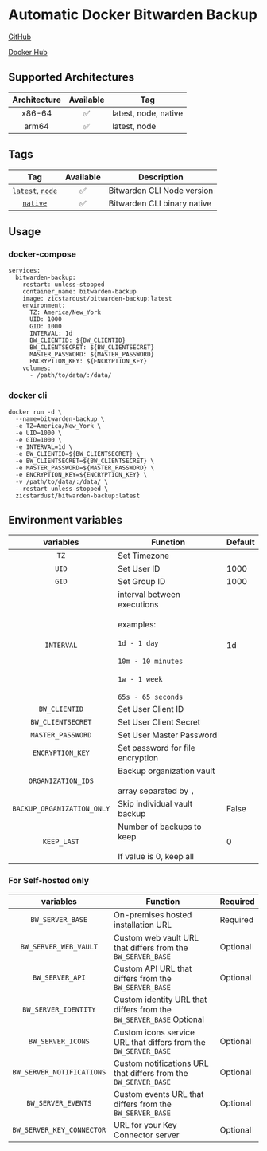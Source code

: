 # Automatic Docker Bitwarden Backup

[GitHub](https://github.com/zicstardust/bitwarden-backup)

[Docker Hub](https://hub.docker.com/r/zicstardust/bitwarden-backup)

## Supported Architectures

| Architecture | Available | Tag |
| :----: | :----: | ---- |
| x86-64 | ✅ | latest, node, native |
| arm64 | ✅ | latest, node |


## Tags


| Tag | Available | Description |
| :----: | :----: |--- |
| [`latest`, `node`](https://github.com/zicstardust/bitwarden-backup/blob/main/Dockerfile) | ✅ | Bitwarden CLI Node version |
| [`native`](https://github.com/zicstardust/bitwarden-backup/blob/main/Dockerfile.native) | ✅ | Bitwarden CLI binary native |

## Usage
### docker-compose
```
services:
  bitwarden-backup:
    restart: unless-stopped 
    container_name: bitwarden-backup
    image: zicstardust/bitwarden-backup:latest
    environment:
      TZ: America/New_York
      UID: 1000
      GID: 1000
      INTERVAL: 1d
      BW_CLIENTID: ${BW_CLIENTID}
      BW_CLIENTSECRET: ${BW_CLIENTSECRET}
      MASTER_PASSWORD: ${MASTER_PASSWORD}
      ENCRYPTION_KEY: ${ENCRYPTION_KEY}
    volumes:
      - /path/to/data/:/data/
```
### docker cli
```
docker run -d \
  --name=bitwarden-backup \
  -e TZ=America/New_York \
  -e UID=1000 \
  -e GID=1000 \
  -e INTERVAL=1d \
  -e BW_CLIENTID=${BW_CLIENTSECRET} \
  -e BW_CLIENTSECRET=${BW_CLIENTSECRET} \
  -e MASTER_PASSWORD=${MASTER_PASSWORD} \
  -e ENCRYPTION_KEY=${ENCRYPTION_KEY} \
  -v /path/to/data/:/data/ \
  --restart unless-stopped \
  zicstardust/bitwarden-backup:latest
```

## Environment variables

| variables | Function | Default |
| :----: | --- | --- |
| `TZ` | Set Timezone | |
| `UID` | Set User ID | 1000 |
| `GID` | Set Group ID | 1000 |
| `INTERVAL` | interval between executions<br/><br/>examples:<br/><br/>`1d - 1 day`<br/><br/>`10m - 10 minutes`<br/><br/>`1w - 1 week`<br/><br/>`65s - 65 seconds` | 1d |
| `BW_CLIENTID` | Set User Client ID ||
| `BW_CLIENTSECRET` | Set User Client Secret ||
| `MASTER_PASSWORD` | Set User Master Password ||
| `ENCRYPTION_KEY` | Set password for file encryption ||
| `ORGANIZATION_IDS` | Backup organization vault<br/><br/>array separated by `,` ||
| `BACKUP_ORGANIZATION_ONLY` | Skip individual vault backup | False |
| `KEEP_LAST` | Number of backups to keep<br/><br/>If value is 0, keep all | 0 |

### For Self-hosted only

| variables | Function | Required |
| :----: | --- | --- |
| `BW_SERVER_BASE` | On-premises hosted installation URL | Required |
| `BW_SERVER_WEB_VAULT` | Custom web vault URL that differs from the `BW_SERVER_BASE` | Optional |
| `BW_SERVER_API` | Custom API URL that differs from the `BW_SERVER_BASE` | Optional |
| `BW_SERVER_IDENTITY` | Custom identity URL that differs from the `BW_SERVER_BASE`  Optional| |
| `BW_SERVER_ICONS` | Custom icons service URL that differs from the `BW_SERVER_BASE` | Optional |
| `BW_SERVER_NOTIFICATIONS` | Custom notifications URL that differs from the `BW_SERVER_BASE` | Optional |
| `BW_SERVER_EVENTS` | Custom events URL that differs from the `BW_SERVER_BASE` | Optional |
| `BW_SERVER_KEY_CONNECTOR` | URL for your Key Connector server | Optional |